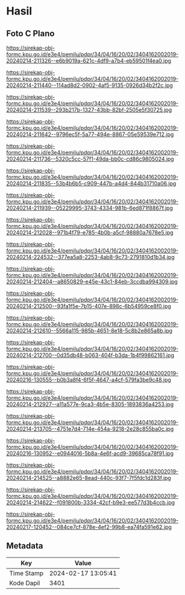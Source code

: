 # Hasil

## Foto C Plano

https://sirekap-obj-formc.kpu.go.id/e3e4/pemilu/pdpr/34/04/16/20/02/3404162002019-20240214-211326--e6b9019a-621c-4df9-a7b4-eb59501f4ea0.jpg

https://sirekap-obj-formc.kpu.go.id/e3e4/pemilu/pdpr/34/04/16/20/02/3404162002019-20240214-211440--114ad8d2-0902-4af5-9135-0926d34b2f2c.jpg

https://sirekap-obj-formc.kpu.go.id/e3e4/pemilu/pdpr/34/04/16/20/02/3404162002019-20240214-211539--293b217b-1327-43bb-82bf-2505e5f30725.jpg

https://sirekap-obj-formc.kpu.go.id/e3e4/pemilu/pdpr/34/04/16/20/02/3404162002019-20240214-211642--9796ec5f-5a77-494e-8867-05e59539e712.jpg

https://sirekap-obj-formc.kpu.go.id/e3e4/pemilu/pdpr/34/04/16/20/02/3404162002019-20240214-211736--5320c5cc-57f1-49da-bb0c-cd86c9805024.jpg

https://sirekap-obj-formc.kpu.go.id/e3e4/pemilu/pdpr/34/04/16/20/02/3404162002019-20240214-211835--53b4b6b5-c909-447b-a4d4-844b31710a06.jpg

https://sirekap-obj-formc.kpu.go.id/e3e4/pemilu/pdpr/34/04/16/20/02/3404162002019-20240214-211939--05229995-3743-4334-981b-6ed871f8867f.jpg

https://sirekap-obj-formc.kpu.go.id/e3e4/pemilu/pdpr/34/04/16/20/02/3404162002019-20240214-212028--971b4f79-e785-4b0b-a5cf-98880a7678e5.jpg

https://sirekap-obj-formc.kpu.go.id/e3e4/pemilu/pdpr/34/04/16/20/02/3404162002019-20240214-224532--377ea5a8-2253-4ab8-9c73-2791810d1b34.jpg

https://sirekap-obj-formc.kpu.go.id/e3e4/pemilu/pdpr/34/04/16/20/02/3404162002019-20240214-212404--a8650829-e45e-43c1-84eb-3ccdba994309.jpg

https://sirekap-obj-formc.kpu.go.id/e3e4/pemilu/pdpr/34/04/16/20/02/3404162002019-20240214-212500--93fa1f5e-7b15-407e-898c-6b54959ce8f0.jpg

https://sirekap-obj-formc.kpu.go.id/e3e4/pemilu/pdpr/34/04/16/20/02/3404162002019-20240214-212610--5566a115-985b-4651-8e18-5c8b2e865a8b.jpg

https://sirekap-obj-formc.kpu.go.id/e3e4/pemilu/pdpr/34/04/16/20/02/3404162002019-20240214-212700--0d35db48-b063-404f-b3da-1b4f99862161.jpg

https://sirekap-obj-formc.kpu.go.id/e3e4/pemilu/pdpr/34/04/16/20/02/3404162002019-20240216-130555--b0b3a8f4-6f5f-4647-a4cf-579fa3be9c48.jpg

https://sirekap-obj-formc.kpu.go.id/e3e4/pemilu/pdpr/34/04/16/20/02/3404162002019-20240214-212927--a11a577e-9ca3-4b5e-8305-1893836a4253.jpg

https://sirekap-obj-formc.kpu.go.id/e3e4/pemilu/pdpr/34/04/16/20/02/3404162002019-20240214-213705--4751e7d4-714e-454a-9218-2e28c855ba0c.jpg

https://sirekap-obj-formc.kpu.go.id/e3e4/pemilu/pdpr/34/04/16/20/02/3404162002019-20240216-130952--e0944016-5b8a-4e6f-acd9-39685ca78f91.jpg

https://sirekap-obj-formc.kpu.go.id/e3e4/pemilu/pdpr/34/04/16/20/02/3404162002019-20240214-214525--a8882e65-8ead-440c-93f7-7f5fdc1d283f.jpg

https://sirekap-obj-formc.kpu.go.id/e3e4/pemilu/pdpr/34/04/16/20/02/3404162002019-20240214-214622--f091800b-3334-42cf-b9e3-ee577d3b4ccb.jpg

https://sirekap-obj-formc.kpu.go.id/e3e4/pemilu/pdpr/34/04/16/20/02/3404162002019-20240217-120452--084ce7cf-878e-4ef2-99b8-ea74fa591e62.jpg


## Metadata

| Key        | Value               |
| ---------- | ------------------- |
| Time Stamp | 2024-02-17 13:05:41 |
| Kode Dapil | 3401                |



